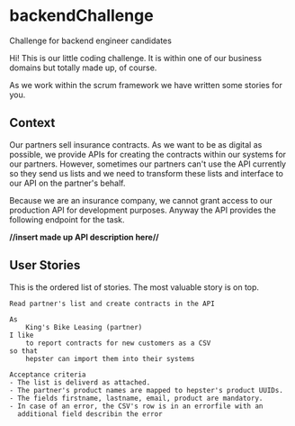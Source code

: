 # backendChallenge
Challenge for backend engineer candidates

Hi! This is our little coding challenge. It is within one of our business domains but
totally made up, of course.

As we work within the scrum framework we have written some stories for you.

## Context
Our partners sell insurance contracts. As we want to be as digital as possible,
we provide APIs for creating the contracts within our systems for our partners.
However, sometimes our partners can't use the API currently so they send us lists
and we need to transform these lists and interface to our API on the partner's behalf.

Because we are an insurance company, we cannot grant access to our production API
for development purposes. Anyway the API provides the following endpoint for the task.

**//insert made up API description here//**

## User Stories
This is the ordered list of stories. The most valuable story is on top.

```
Read partner's list and create contracts in the API

As
    King's Bike Leasing (partner)
I like
    to report contracts for new customers as a CSV
so that
    hepster can import them into their systems

Acceptance criteria
- The list is deliverd as attached.
- The partner's product names are mapped to hepster's product UUIDs.
- The fields firstname, lastname, email, product are mandatory.
- In case of an error, the CSV's row is in an errorfile with an
  additional field describin the error
```


